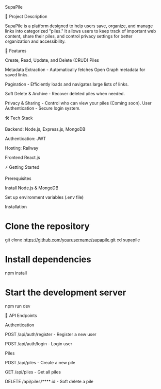 SupaPile

📌 Project Description

SupaPile is a platform designed to help users save, organize, and manage links into categorized "piles." It allows users to keep track of important web content, share their piles, and control privacy settings for better organization and accessibility.

🚀 Features

Create, Read, Update, and Delete (CRUD) Piles

Metadata Extraction - Automatically fetches Open Graph metadata for saved links.

Pagination - Efficiently loads and navigates large lists of links.

Soft Delete & Archive - Recover deleted piles when needed.

Privacy & Sharing - Control who can view your piles (Coming soon).
User Authentication - Secure login system.


🛠️ Tech Stack

Backend: Node.js, Express.js, MongoDB

Authentication: JWT

Hosting: Railway

Frontend React.js


⚡ Getting Started

Prerequisites

Install Node.js & MongoDB

Set up environment variables (.env file)

Installation

# Clone the repository
git clone https://github.com/yourusername/supapile.git
cd supapile

# Install dependencies
npm install

# Start the development server
npm run dev

📡 API Endpoints

Authentication

POST /api/auth/register - Register a new user

POST /api/auth/login - Login user

Piles

POST /api/piles - Create a new pile

GET /api/piles - Get all piles

DELETE /api/piles/****:id - Soft delete a pile
